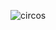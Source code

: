 ![circos](https://github.com/Crazzy-Rabbit/script-for-graduate/assets/111029483/b50f6d0f-db20-4072-843e-4aa61daf82a8)
